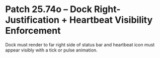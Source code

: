 # Patch 25.74o – Dock Right-Justification + Heartbeat Visibility Enforcement

Dock must render to far right side of status bar and heartbeat icon must appear visibly with a tick or pulse animation.
